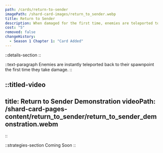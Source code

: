 ```yaml
---
path: /cards/return-to-sender
imagePath: /shard-card-images/return_to_sender.webp
title: Return to Sender
description: When damaged for the first time, enemies are teleported to their spawn point.
cost: "5"
removed: false
changeHistory:
  - Season 1 Chapter 1: "Card Added"
---
```


::details-section
::

::text-paragraph
Enemies are instantly teleported back to their spawnpoint the first time they take damage.
::

::titled-video
---
title: Return to Sender Demonstration
videoPath: /shard-card-pages-content/return_to_sender/return_to_sender_demonstration.webm
---
::

::strategies-section
Coming Soon
::
